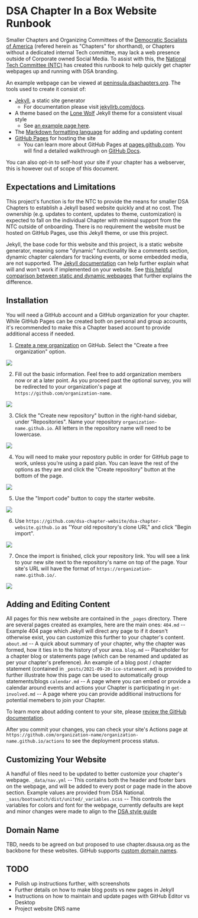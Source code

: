 # DSA Chapter In a Box Website Runbook


Smaller Chapters and Organizing Committees of the [Democratic Socialists of America](https://www.dsausa.org/) (refered herein as "Chapters" for shorthand), or Chapters without a dedicated internal Tech committee, may lack a web presence outside of Corporate owned Social Media. To assist with this, the [National Tech Committee (NTC)](https://tech.dsausa.org/) has created this runbook to help quickly get chapter webpages up and running with DSA branding.

An example webpage can be viewed at [peninsula.dsachapters.org](https://peninsula.dsachapters.org/). The tools used to create it consist of:

- [Jekyll](https://jekyllrb.com/), a static site generator
    - For documentation please visit [jekyllrb.com/docs](https://jekyllrb.com/docs).
- A theme based on the [Lone Wolf](https://github.com/manid2/lone-wolf-theme) Jekyll theme for a consistent visual style
    - See [an example page here](https://manid2.github.io/lone-wolf-theme/).
- The [Markdown formatting language](https://daringfireball.net/projects/markdown/basics) for adding and updating content
- [GitHub Pages](https://docs.github.com/en/pages) for hosting the site
    - You can learn more about GitHub Pages at [pages.github.com](https://pages.github.com/). You will find a detailed walkthrough on [GitHub Docs](https://docs.github.com/en/pages).

You can also opt-in to self-host your site if your chapter has a webserver, this is however out of scope of this document.

## Expectations and Limitations

This project's function is for the NTC to provide the means for smaller DSA Chapters to establish a Jekyll based website quickly and at no cost. The ownership (e.g. updates to content, updates to theme, customization) is expected to fall on the individual Chapter with minimal support from the NTC outside of onboarding. There is no requirement the website must be hosted on GitHub Pages, use this Jekyll theme, or use this project.

Jekyll, the base code for this website and this project, is a static website generator, meaning some "dynamic" functionality like a comments section, dynamic chapter calendars for tracking events, or some embedded media, are not supported. The [Jekyll documentation](https://jekyllrb.com/docs) can help further explain what will and won't work if implemented on your website. See [this helpful comparison between static and dynamic webpages](https://about.gitlab.com/blog/2016/06/03/ssg-overview-gitlab-pages-part-1-dynamic-x-static/) that further explains the difference.

## Installation

You will need a GitHub account and a GitHub organization for your chapter. While GitHub Pages can be created both on personal and group accounts, it's recommended to make this a Chapter based account to provide additional access if needed.

1. [Create a new organization](https://github.com/organizations/plan) on GitHub. Select the "Create a free organization" option.

![](readme-assets/create-organization.png)

2. Fill out the basic information. Feel free to add organization members now or at a later point. As you proceed past the optional survey, you will be redirected to your organization's page at `https://github.com/organization-name`.

![](readme-assets/create-organization-details.png)

3. Click the "Create new repository" button in the right-hand sidebar, under "Repositories". Name your repository `organization-name.github.io`. All letters in the repository name will need to be lowercase.

![](readme-assets/create-new-repo.png)

4. You will need to make your repostory public in order for GitHub page to work, unless you're using a paid plan. You can leave the rest of the options as they are and click the "Create repository" button at the bottom of the page.

![](readme-assets/create-organization-details.png)

5. Use the "Import code" button to copy the starter website.

![](readme-assets/import-starter-site.png)


6. Use `https://github.com/dsa-chapter-website/dsa-chapter-website.github.io` as "Your old repository's clone URL" and click "Begin import".

![](readme-assets/import-starter-site-begin-import.png)


7. Once the import is finished, click your repository link. You will see a link to your new site next to the repository's name on top of the page. Your site's URL will have the format of `https://organization-name.github.io/`.

![](readme-assets/site-preview.png)


## Adding and Editing Content

All pages for this new website are contained in the `_pages` directory. There are several pages created as examples, here are the main ones:
`404.md` -- Example 404 page which Jekyll will direct any page to if it doesn't otherwise exist, you can customize this further to your chapter's content.
`about.md` -- A quick about summary of your chapter, why the chapter was formed, how it ties in to the history of your area.
`blog.md` -- Placeholder for a chapter blog or statements page (which can be renamed and updated as per your chapter's preference). An example of a blog post / chapter statement (contained in `_posts/2021-09-20-ice-statement.md`) is provided to further illustrate how this page can be used to automatically group statements/blogs
`calendar.md` -- A page where you can embed or provide a calendar around events and actions your Chapter is participating in
`get-involved.md` -- A page where you can provide additional instructions for potential memebers to join your Chapter.

To learn more about adding content to your site, please [review the GitHub documentation](https://docs.github.com/en/pages/setting-up-a-github-pages-site-with-jekyll/adding-content-to-your-github-pages-site-using-jekyll).

After you commit your changes, you can check your site's Actions page at `https://github.com/organization-name/organization-name.github.io/actions` to see the deployment process status.


## Customizing Your Website

A handful of files need to be updated to better customize your chapter's webpage.
`_data/nav.yml` -- This contains both the header and footer bars on the webpage, and will be added to every post or page made in the above section. Example values are provided from DSA National.  
`_sass/bootswatch/dist/united/_variables.scss` -- This controls the variables for colors and font for the webpage, currently defaults are kept and minor changes were made to align to the [DSA style guide](https://design.dsausa.org/national-identity/color-palette/)

## Domain Name

TBD, needs to be agreed on but proposed to use chapter.dsausa.org as the backbone for these websites. GitHub supports [custom domain names](https://docs.github.com/en/pages/configuring-a-custom-domain-for-your-github-pages-site).

## TODO

* Polish up instructions further, with screenshots
* Further details on how to make blog posts vs new pages in Jekyll
* Instructions on how to maintain and update pages with GitHub Editor vs Desktop
* Project website DNS name
